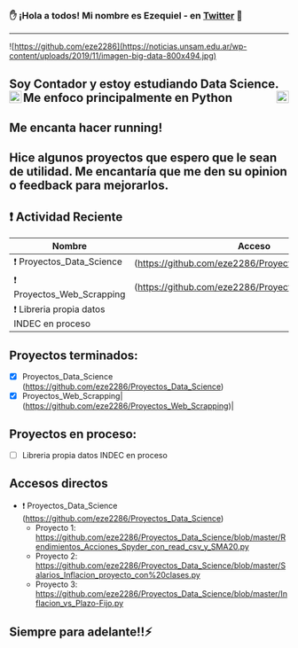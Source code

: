 ### ✋ ¡Hola a todos! Mi nombre es Ezequiel - en [Twitter](https://twitter.com/quelo2286 "te espero es Twitter") 👋
---
![https://github.com/eze2286](https://noticias.unsam.edu.ar/wp-content/uploads/2019/11/imagen-big-data-800x494.jpg)


## Soy Contador y estoy estudiando Data Science. Me enfoco principalmente en Python<img align="left" alt="CursoC" width="22px" src="https://upload.wikimedia.org/wikipedia/commons/c/c3/Python-logo-notext.svg" /><img align="right" alt="CursoC" width="22px" src="https://user-images.githubusercontent.com/69882938/117889969-c24d2a00-b28a-11eb-999c-1448a782b22f.png" />

## Me encanta hacer running!
## Hice algunos proyectos que espero que le sean de utilidad. Me encantaría que me den su opinion o feedback para mejorarlos.

## ❗️ Actividad Reciente
|Nombre|Acceso|
|------|------|
|❗️ Proyectos_Data_Science| (https://github.com/eze2286/Proyectos_Data_Science)|
|❗️ Proyectos_Web_Scrapping| (https://github.com/eze2286/Proyectos_Web_Scrapping)|
|❗️ Libreria propia datos INDEC en proceso| 

## Proyectos terminados:
* [x] Proyectos_Data_Science (https://github.com/eze2286/Proyectos_Data_Science)
* [x] Proyectos_Web_Scrapping| (https://github.com/eze2286/Proyectos_Web_Scrapping)|

## Proyectos en proceso:
* [ ] Libreria propia datos INDEC en proceso

## Accesos directos
* ❗️ Proyectos_Data_Science (https://github.com/eze2286/Proyectos_Data_Science)
    * Proyecto 1: https://github.com/eze2286/Proyectos_Data_Science/blob/master/Rendimientos_Acciones_Spyder_con_read_csv_y_SMA20.py
    * Proyecto 2: https://github.com/eze2286/Proyectos_Data_Science/blob/master/Salarios_Inflacion_proyecto_con%20clases.py
    * Proyecto 3: https://github.com/eze2286/Proyectos_Data_Science/blob/master/Inflacion_vs_Plazo-Fijo.py



## Siempre para adelante!!⚡

